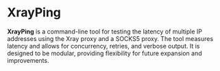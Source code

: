 # XrayPing

**XrayPing** is a command-line tool for testing the latency of multiple IP addresses using the Xray proxy and a SOCKS5 proxy. The tool measures latency and allows for concurrency, retries, and verbose output. It is designed to be modular, providing flexibility for future expansion and improvements.
